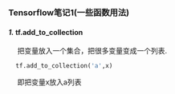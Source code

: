 ### Tensorflow笔记1(一些函数用法)
#### *1.* tf.add_to_collection
&emsp; 把变量放入一个集合，把很多变量变成一个列表.
```python
  tf.add_to_collection('a',x)
```
&emsp; 即把变量x放入a列表

